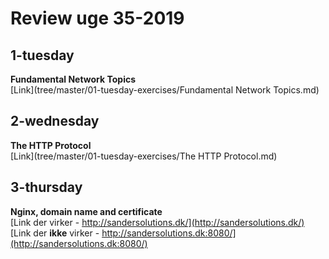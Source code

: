 # Review uge 35-2019

## 1-tuesday
**Fundamental Network Topics**  
[Link](tree/master/01-tuesday-exercises/Fundamental Network Topics.md)

## 2-wednesday
**The HTTP Protocol**  
[Link](tree/master/01-tuesday-exercises/The HTTP Protocol.md)

## 3-thursday
**Nginx, domain name and certificate**  
[Link der virker - http://sandersolutions.dk/](http://sandersolutions.dk/)  
[Link der **ikke** virker - http://sandersolutions.dk:8080/](http://sandersolutions.dk:8080/)





